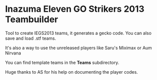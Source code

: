 # Inazuma Eleven GO Strikers 2013 Teambuilder

Tool to create IEGS2013 teams, it generates a gecko code. You can also save and load .stf teams.

It's also a way to use the unreleased players like Saru's Miximax or Aum Nirvana

You can find template teams in the **Teams** subdirectory.

Huge thanks to AS for his help on documenting the player codes.
